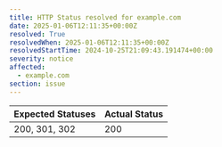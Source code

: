 ```yaml
---
title: HTTP Status resolved for example.com
date: 2025-01-06T12:11:35+00:00Z
resolved: True
resolvedWhen: 2025-01-06T12:11:35+00:00Z
resolvedStartTime: 2024-10-25T21:09:43.191474+00:00
severity: notice
affected:
  - example.com
section: issue
---
```


| Expected Statuses | Actual Status  |
|-------------------|----------------|
| 200, 301, 302 | 200 |
